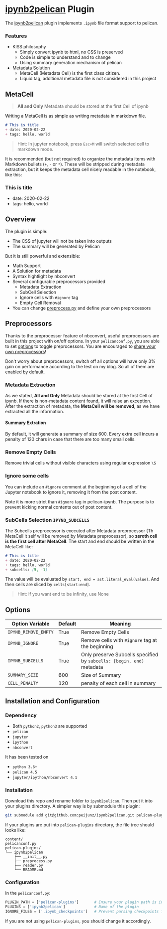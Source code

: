 # [ipynb2pelican](https://github.com/peijunz/ipynb2pelican) Plugin

The [ipynb2pelican](https://github.com/peijunz/ipynb2pelican) plugin implements `.ipynb` file format support to pelican.

### Features
+ KISS philosophy
    + Simply convert ipynb to html, no CSS is preserved
    + Code is simple to understand and to change
    + Using summary generation mechanism of pelican
+ Metadata Solution
    + MetaCell (Metadata Cell) is the first class citizen. 
    + Liquid tag, additional metadata file is not considered in this project

## MetaCell
> **All and Only** Metadata should be stored at the first Cell of ipynb

Writing a MetaCell is as simple as writing metadata in markdown file.
```md
# This is title
+ date: 2020-02-22
+ tags: hello, world
```
> Hint: In jupyter notebook, press `Esc+M` will switch selected cell to markdown mode. 

It is recommended (but not required) to organize the metadata items
with Markdown bullets (`+`, `-` or `*`).
These will be stripped during metadata extraction,
but it keeps the metadata cell nicely readable in the notebook, like this:

### This is title
+ date: 2020-02-22
+ tags: hello, world

## Overview
The plugin is simple:

+ The CSS of jupyter will not be taken into outputs
+ The summary will be generated by Pelican

But it is still powerful and extensible:

+ Math Support
+ A Solution for metadata
+ Syntax hightlight by nbconvert
+ Several configurable preprocessors provided
    - Metadata Extraction
    - SubCell Selection
    - Ignore cells with `#ignore` tag
    - Empty Cell Removal
+ You can change [preprocess.py](preprocess.py) and define your own preprocessors

## Preprocessors
Thanks to the preprocessor feature of nbconvert, useful preprocessors are built in this
project with on/off options. In your `pelicanconf.py`, you are able to
set [options](#options) to toggle preprocessors. You are encouraged to [share your own
preprocessors](https://github.com/peijunz/ipynb2pelican/wiki/Preprocessors)! 

Don't worry about preprocessors, switch off all options will have only 3% gain on
performance according to the test on my blog. So all of them are enabled by default.

### Metadata Extraction
As we stated, **All and Only** Metadata should be stored at the first Cell of ipynb. If there is non-metadata content found, it will raise an exception. After the extraction of metadata, the **MetaCell will be removed**, as we have extracted all the information. 

#### Summary Extration
By default, it will generate a summary of size 600. Every extra cell incurs a penalty of 120 chars in case that there are too many small cells. 

### Remove Empty Cells
Remove trivial cells without visible characters using regular expression `\S`

### Ignore some cells
You can include an `#ignore` comment at the beginning
of a cell of the Jupyter notebook to ignore it, removing it from the post content.

Note it is more strict than `#ignore` tag in pelican-ipynb. The purpose is to prevent kicking normal contents out of post content.

### SubCells Selection `IPYNB_SUBCELLS`
The Subcells preprocessor is executed after Metadata preprocessor (Th MetaCell it self will be removed by Metadata preprocessor), so
**zeroth cell is the first cell after MetaCell**. The start and end should be written in the MetaCell like:
```md
# This is title
+ date: 2020-02-22
+ tags: hello, world
+ subcells: [5, -1]
```

The value will be evaluated by `start, end = ast.literal_eval(value)`. And then cells are sliced by `cells[start:end]`.

> Hint: If you want end to be infinity, use None

## Options

|Option Variable|Default|Meaning|
|------|-------|-------|
|`IPYNB_REMOVE_EMPTY`|True|Remove Empty Cells|
|`IPYNB_IGNORE`|True|Remove cells with `#ignore` tag at the beginning|
|`IPYNB_SUBCELLS`|True|Only preserve Subcells specified by `subcells: [begin, end)` metadata|
|`SUMMARY_SIZE` | 600 | Size of Summary|
|`CELL_PENALTY` | 120 | penalty of each cell in summary|

## Installation and Configuration
### Dependency
+ Both `python2`, `python3` are supported
+ `pelican`
+ `jupyter`
+ `ipython`
+ `nbconvert`

It has been tested on

+ `python 3.6+`
+ `pelican 4.5`
+ `jupyter/ipython/nbconvert 4.1`

### Installation
Download this repo and rename folder to `ipynb2pelican`. Then put it
into your plugins directory. A simpler way is by submodule this plugin:

```sh
git submodule add git@github.com:peijunz/ipynb2pelican.git pelican-plugins/ipynb2pelican
```

If your plugins are put
into `pelican-plugins` directory, the file tree
should looks like:
```
content/
pelicanconf.py
pelican-plugins/
└── ipynb2pelican
    ├── __init__.py
    ├── preprocess.py
    ├── reader.py
    └── README.md
```
### Configuration
In the `pelicanconf.py`:
```python
PLUGIN_PATH = ['pelican-plugins']       # Ensure your plugin path is in it
PLUGINS = ['ipynb2pelican']             # Name of the plugin
IGNORE_FILES = ['.ipynb_checkpoints']   # Prevent parsing checkpoints files
```

If you are not using `pelican-plugins`, you should change it accordingly.
